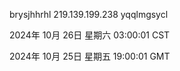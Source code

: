 brysjhhrhl 219.139.199.238 yqqlmgsycl

2024年 10月 26日 星期六 03:00:01 CST

2024年 10月 25日 星期五 19:00:01 GMT
